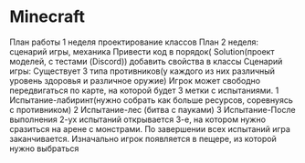 # Minecraft
План работы
1 неделя 
проектирование классов
План 2 неделя:
сценарий игры, 
механика
Привести код в порядок( Solution(проект моделей, с тестами (Discord))
добавить свойства в классы
Сценарий игры:
Существует 3 типа противников(у каждого из них различный уровень здоровья и различное оружие)
Игрок может свободно передвигаться по карте, на которой будет 3 метки с испытаниями.
1 Испытание-лабиринт(нужно собрать как больше ресурсов, соревнуясь с противником)
2 Испытание-лес (битва с пауками)
3 Испытание-После выполнения 2-ух испытаний открывается 3-е, на котором нужно сразиться на арене с монстрами.
По завершении всех испытаний игра заканчивается.
Изначально игрок появляется в пещере, из которой нужно выбраться


